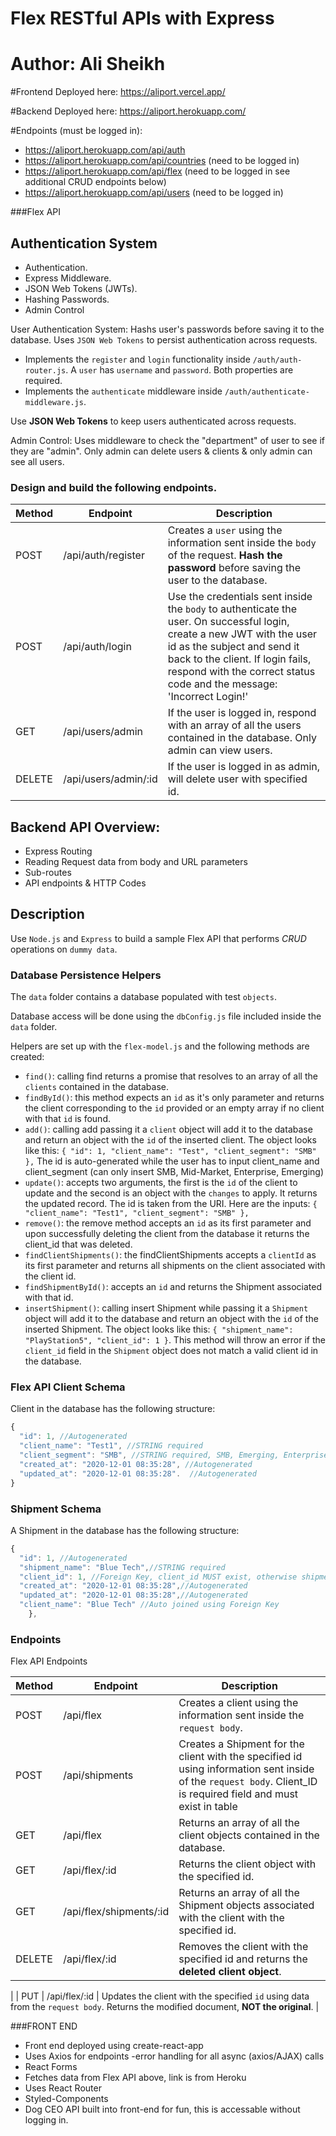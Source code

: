 # Flex RESTful APIs with Express
# Author: Ali Sheikh

#Frontend Deployed here: https://aliport.vercel.app/

#Backend Deployed here: https://aliport.herokuapp.com/

#Endpoints (must be logged in):
- https://aliport.herokuapp.com/api/auth
- https://aliport.herokuapp.com/api/countries (need to be logged in)
- https://aliport.herokuapp.com/api/flex      (need to be logged in see additional CRUD endpoints below)
- https://aliport.herokuapp.com/api/users     (need to be logged in)





###Flex API
## Authentication System
- Authentication.
- Express Middleware.
- JSON Web Tokens (JWTs).
- Hashing Passwords.
- Admin Control

User Authentication System: Hashs user's passwords before saving it to the database. Uses `JSON Web Tokens` to persist authentication across requests.

- Implements the `register` and `login` functionality inside `/auth/auth-router.js`. A `user` has `username` and `password`. Both properties are required.
- Implements the `authenticate` middleware inside `/auth/authenticate-middleware.js`.

Use **JSON Web Tokens** to keep users authenticated across requests.

Admin Control: Uses middleware to check the "department" of user to see if they are "admin". Only admin can delete users & clients & only admin can see all users.

### Design and build the following endpoints.

| Method | Endpoint      | Description                                                                                                                                                                                                                                                            |
| ------ | ------------- | ---------------------------------------------------------------------------------------------------------------------------------------------------------------------------------------------------------------------------------------------------------------------- |
| POST   | /api/auth/register | Creates a `user` using the information sent inside the `body` of the request. **Hash the password** before saving the user to the database.                                                                                                                            |
| POST   | /api/auth/login    | Use the credentials sent inside the `body` to authenticate the user. On successful login, create a new JWT with the user id as the subject and send it back to the client. If login fails, respond with the correct status code and the message: 'Incorrect Login!' |
| GET    | /api/users/admin    | If the user is logged in, respond with an array of all the users contained in the database. Only admin can view users.
| DELETE | /api/users/admin/:id    | If the user is logged in as admin, will delete user with specified id.

## Backend API Overview:

- Express Routing
- Reading Request data from body and URL parameters
- Sub-routes
- API endpoints & HTTP Codes
## Description

Use `Node.js` and `Express` to build a sample Flex API that performs _CRUD_ operations on `dummy data`.

### Database Persistence Helpers

The `data` folder contains a database populated with test `objects`.

Database access will be done using the `dbConfig.js` file included inside the `data` folder.

Helpers are set up with the `flex-model.js` and the following methods are created:

- `find()`: calling find returns a promise that resolves to an array of all the `clients` contained in the database.
- `findById()`: this method expects an `id` as it's only parameter and returns the client corresponding to the `id` provided or an empty array if no client with that `id` is found.
- `add()`: calling add passing it a `client` object will add it to the database and return an object with the `id` of the inserted client. The object looks like this:
    `{
        "id": 1,
        "client_name": "Test",
        "client_segment": "SMB"
    },` The id is auto-generated while the user has to input client_name and client_segment (can only insert SMB, Mid-Market, Enterprise, Emerging)
- `update()`: accepts two arguments, the first is the `id` of the client to update and the second is an object with the `changes` to apply. It returns the updated record. The id is taken from the URI. Here are the inputs:
        `{
            "client_name": "Test1",
            "client_segment": "SMB"
        },`
- `remove()`: the remove method accepts an `id` as its first parameter and upon successfully deleting the client from the database it returns the client_id that was deleted.
- `findClientShipments()`: the findClientShipments accepts a `clientId` as its first parameter and returns all shipments on the client associated with the client id.
- `findShipmentById()`: accepts an `id` and returns the Shipment associated with that id.
- `insertShipment()`: calling insert Shipment while passing it a `Shipment` object will add it to the database and return an object with the `id` of the inserted Shipment. The object looks like this:
`{
    "shipment_name": "PlayStation5",
    "client_id": 1
}`. This method will throw an error if the `client_id` field in the `Shipment` object does not match a valid client id in the database.


### Flex API Client Schema

Client in the database has the following structure:

```js
{
  "id": 1, //Autogenerated
  "client_name": "Test1", //STRING required
  "client_segment": "SMB", //STRING required, SMB, Emerging, Enterprise or Mid-Market ONLY
  "created_at": "2020-12-01 08:35:28", //Autogenerated
  "updated_at": "2020-12-01 08:35:28".  //Autogenerated
}
```

### Shipment Schema

A Shipment in the database has the following structure:

```js
{
  "id": 1, //Autogenerated
  "shipment_name": "Blue Tech",//STRING required
  "client_id": 1, //Foreign Key, client_id MUST exist, otherwise shipment will not get created
  "created_at": "2020-12-01 08:35:28",//Autogenerated
  "updated_at": "2020-12-01 08:35:28",//Autogenerated
  "client_name": "Blue Tech" //Auto joined using Foreign Key
    },
```
### Endpoints

Flex API Endpoints

| Method | Endpoint                | Description                                                                                                                                                                 |
| ------ | ----------------------- | --------------------------------------------------------------------------------------------------------------------------------------------------------------------------- |
| POST   | /api/flex              | Creates a client using the information sent inside the `request body`.                                                                                                        |
| POST   | /api/shipments | Creates a Shipment for the client with the specified id using information sent inside of the `request body`. Client_ID is required field and must exist in table                                                                                                                 |
| GET    | /api/flex              | Returns an array of all the client objects contained in the database.                                                                                                         |
| GET    | /api/flex/:id          | Returns the client object with the specified id.                                                                                                                              |
| GET    | /api/flex/shipments/:id | Returns an array of all the Shipment objects associated with the client with the specified id.                                                                                 |
| DELETE | /api/flex/:id          | Removes the client with the specified id and returns the **deleted client object**.
 |
| PUT    | /api/flex/:id          | Updates the client with the specified `id` using data from the `request body`. Returns the modified document, **NOT the original**.                                           |


###FRONT END
- Front end deployed using create-react-app
- Uses Axios for endpoints
    -error handling for all async (axios/AJAX) calls
- React Forms
- Fetches data from Flex API above, link is from Heroku
- Uses React Router
- Styled-Components
- Dog CEO API built into front-end for fun, this is accessable without logging in.

